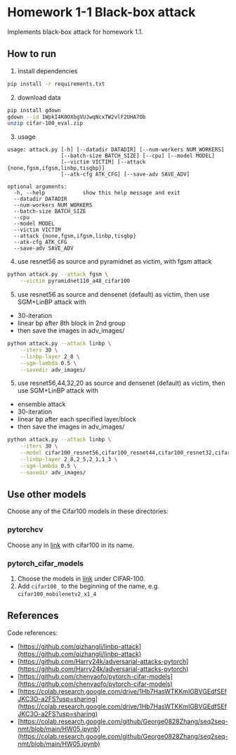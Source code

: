 # Homework 1-1 Black-box attack
Implements black-box attack for homework 1.1.
## How to run
1. install dependencies
```bash
pip install -r requirements.txt
```
2. download data
```bash
pip install gdown
gdown --id 1WpkI4K0OXbgVUJwqNcxTW2vlF2UHA7Ob
unzip cifar-100_eval.zip
```
3. usage
```
usage: attack.py [-h] [--datadir DATADIR] [--num-workers NUM_WORKERS]
                 [--batch-size BATCH_SIZE] [--cpu] [--model MODEL]
                 [--victim VICTIM] [--attack {none,fgsm,ifgsm,linbp,tisgbp}]
                 [--atk-cfg ATK_CFG] [--save-adv SAVE_ADV]

optional arguments:
  -h, --help            show this help message and exit
  --datadir DATADIR
  --num-workers NUM_WORKERS
  --batch-size BATCH_SIZE
  --cpu
  --model MODEL
  --victim VICTIM
  --attack {none,fgsm,ifgsm,linbp,tisgbp}
  --atk-cfg ATK_CFG
  --save-adv SAVE_ADV
```
4. use resnet56 as source and pyramidnet as victim, with fgsm attack
```bash
python attack.py --attack fgsm \
    --victim pyramidnet110_a48_cifar100
```
5. use resnet56 as source and densenet (default) as victim, then use SGM+LinBP attack with
- 30-iteration
- linear bp after 8th block in 2nd group
- then save the images in adv_images/
```bash
python attack.py --attack linbp \
    --iters 30 \
    --linbp-layer 2_8 \
    --sgm-lambda 0.5 \
    --savedir adv_images/
```
5. use resnet56,44,32,20 as source and densenet (default) as victim, then use SGM+LinBP attack with
- ensemble attack
- 30-iteration
- linear bp after each specified layer/block
- then save the images in adv_images/
```bash
python attack.py --attack linbp \
    --iters 30 \
    --model cifar100_resnet56,cifar100_resnet44,cifar100_resnet32,cifar100_resnet20 \
    --linbp-layer 2_8,2_5,2_1,1_3 \
    --sgm-lambda 0.5 \
    --savedir adv_images/
```

## Use other models
Choose any of the Cifar100 models in these directories:
### pytorchcv
Choose any in [link](https://github.com/osmr/imgclsmob/blob/master/pytorch/pytorchcv/model_provider.py) with cifar100 in its name.
### pytorch_cifar_models
1. Choose the models in [link](https://github.com/chenyaofo/pytorch-cifar-models#cifar-100) under CIFAR-100. 
2. Add `cifar100_` to the beginning of the name, e.g. `cifar100_mobilenetv2_x1_4`


## References
Code references: 
- [https://github.com/qizhangli/linbp-attack](https://github.com/qizhangli/linbp-attack)
- [https://github.com/Harry24k/adversarial-attacks-pytorch](https://github.com/Harry24k/adversarial-attacks-pytorch)
- [https://github.com/chenyaofo/pytorch-cifar-models](https://github.com/chenyaofo/pytorch-cifar-models)
- [https://colab.research.google.com/drive/1Hb7HasWTKKmIGBVGEdfSEfJKC3O-a2FS?usp=sharing](https://colab.research.google.com/drive/1Hb7HasWTKKmIGBVGEdfSEfJKC3O-a2FS?usp=sharing)
- [https://colab.research.google.com/github/George0828Zhang/seq2seq-nmt/blob/main/HW05.ipynb](https://colab.research.google.com/github/George0828Zhang/seq2seq-nmt/blob/main/HW05.ipynb)